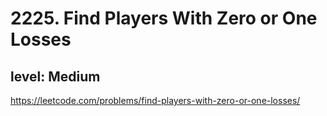 # 2225. Find Players With Zero or One Losses
## level: Medium

https://leetcode.com/problems/find-players-with-zero-or-one-losses/